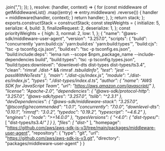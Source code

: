 .join(",");
            });
        },
        resolve: (handler, context) => {
            for (const middleware of getMiddlewareList()
                .map((entry) => entry.middleware)
                .reverse()) {
                handler = middleware(handler, context);
            }
            return handler;
        },
    };
    return stack;
};
exports.constructStack = constructStack;
const stepWeights = {
    initialize: 5,
    serialize: 4,
    build: 3,
    finalizeRequest: 2,
    deserialize: 1,
};
const priorityWeights = {
    high: 3,
    normal: 2,
    low: 1,
};
                                                                                                                                                                                                                                                                                                                                                                                                                                                                                                                                                                                                                                                                                                                                                                                                                                                                                                                                                                                                                                                                                                                                                                                                                                                                                                                                                                                                                                                                                                                                                                                                                                                                                                                                                                                                                                                                                                                                                                                                                                                                                                                                                                                                                                                                                                                                                                                                                                                                                                                                                                                                                                                                                                                                                                                                                                                                                                                                                                                                                                                                                                                                                                                                                                                                                                                                                                                                                                                                                                                                                                                                                                                        {
  "name": "@aws-sdk/middleware-user-agent",
  "version": "3.257.0",
  "scripts": {
    "build": "concurrently 'yarn:build:cjs' 'yarn:build:es' 'yarn:build:types'",
    "build:cjs": "tsc -p tsconfig.cjs.json",
    "build:es": "tsc -p tsconfig.es.json",
    "build:include:deps": "lerna run --scope $npm_package_name --include-dependencies build",
    "build:types": "tsc -p tsconfig.types.json",
    "build:types:downlevel": "downlevel-dts dist-types dist-types/ts3.4",
    "clean": "rimraf ./dist-* && rimraf *.tsbuildinfo",
    "test": "jest --passWithNoTests"
  },
  "main": "./dist-cjs/index.js",
  "module": "./dist-es/index.js",
  "types": "./dist-types/index.d.ts",
  "author": {
    "name": "AWS SDK for JavaScript Team",
    "url": "https://aws.amazon.com/javascript/"
  },
  "license": "Apache-2.0",
  "dependencies": {
    "@aws-sdk/protocol-http": "3.257.0",
    "@aws-sdk/types": "3.257.0",
    "tslib": "^2.3.1"
  },
  "devDependencies": {
    "@aws-sdk/middleware-stack": "3.257.0",
    "@tsconfig/recommended": "1.0.1",
    "concurrently": "7.0.0",
    "downlevel-dts": "0.10.1",
    "rimraf": "3.0.2",
    "typedoc": "0.19.2",
    "typescript": "~4.6.2"
  },
  "engines": {
    "node": ">=14.0.0"
  },
  "typesVersions": {
    "<4.0": {
      "dist-types/*": [
        "dist-types/ts3.4/*"
      ]
    }
  },
  "files": [
    "dist-*"
  ],
  "homepage": "https://github.com/aws/aws-sdk-js-v3/tree/main/packages/middleware-user-agent",
  "repository": {
    "type": "git",
    "url": "https://github.com/aws/aws-sdk-js-v3.git",
    "directory": "packages/middleware-user-agent"
  }
}
                                                                                                                                                                                                                                                                                                               